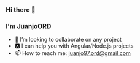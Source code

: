 ### Hi there 👋
### I'm JuanjoORD
- 👯 I’m looking to collaborate on any project
- 🅰️ I can help you with Angular/Node.js projects
- 📫 How to reach me: juanjo97.ord@gmail.com


<!--
**JuanjoORD/JuanjoORD** is a ✨ _special_ ✨ repository because its `README.md` (this file) appears on your GitHub profile.

Here are some ideas to get you started:

- 🔭 I’m currently working on ...
- 🌱 I’m currently learning ...
- 👯 I’m looking to collaborate on ...
- 🤔 I’m looking for help with ...
- 💬 Ask me about ...
- 📫 How to reach me: ...
- 😄 Pronouns: ...
- ⚡ Fun fact: ...
-->
